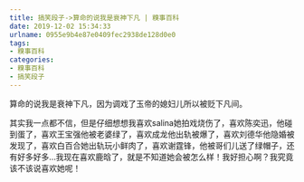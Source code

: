 ```yaml
---
title: 搞笑段子->算命的说我是衰神下凡 | 糗事百科
date: 2019-12-02 15:34:33
urlname: 0955e9b4e87e0409fec2938de128d0e0
tags: 
- 糗事百科
categories:
- 糗事百科
- 搞笑段子
---
```

算命的说我是衰神下凡，因为调戏了玉帝的媳妇儿所以被贬下凡间。

其实我一点都不信，但是仔细想想我喜欢salina她拍戏烧伤了，喜欢陈奕迅，他碰到蛋了，喜欢王宝强他被老婆绿了，喜欢成龙他出轨被爆了，喜欢刘德华他隐婚被发现了，喜欢白百合她出轨玩小鲜肉了，喜欢谢霆锋，他被哥们儿送了绿帽子，还有好多好多…我现在喜欢鹿晗了，就是不知道她会被怎么样！我好担心啊？我究竟该不该说喜欢她呢！


